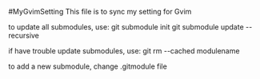 #MyGvimSetting
This file is to sync my setting for Gvim

to update all submodules, use:
git submodule init
git submodule update --recursive

if have trouble update submodules, use:
git rm --cached modulename

to add a new submodule, change .gitmodule file
